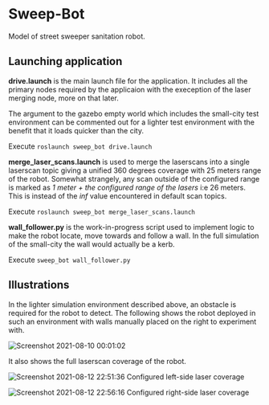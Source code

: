 # Sweep-Bot

Model of street sweeper sanitation robot.

## Launching application

**drive.launch** is the main launch file for the application.
It includes all the primary nodes required by the applicaion with the exeception of the laser merging node, more on that later.

The argument to the gazebo empty world which includes the small-city test environment can be commented out for a lighter test environment with the benefit that it loads quicker than the city.

Execute `roslaunch sweep_bot drive.launch`

**merge_laser_scans.launch** is used to merge the laserscans into a single laserscan topic giving a unified 360 degrees coverage with 25 meters range of the robot. Somewhat strangely, any scan outside of the configured range is marked as *1 meter + the configured range of the lasers* i:e 26 meters. This is instead of the *inf* value encountered in default scan topics.

Execute `roslaunch sweep_bot merge_laser_scans.launch`

**wall_follower.py** is the work-in-progress script used to implement logic to make the robot locate, move towards and follow a wall. In the full simulation of the small-city the wall would actually be a kerb.

Execute `sweep_bot wall_follower.py`

## Illustrations

In the lighter simulation environment described above, an obstacle is required for the robot to detect. The following shows the robot deployed in such an environment with walls manually placed on the right to experiment with.

![Screenshot 2021-08-10 00:01:02](https://user-images.githubusercontent.com/3543536/129274102-6451b841-cfa1-4b9f-adee-7902732b9d76.png)

It also shows the full laserscan coverage of the robot.

![Screenshot 2021-08-12 22:51:36](https://user-images.githubusercontent.com/3543536/129274918-47f205c2-9a76-4e89-afd6-c3e7e0a9351c.png)
Configured left-side laser coverage

![Screenshot 2021-08-12 22:56:16](https://user-images.githubusercontent.com/3543536/129275209-25809207-e66a-40f2-905c-712b668a343d.png)
Configured right-side laser coverage

<!-- Test Scripts
As previously mentioned, the **laser_ranges_class.py** script, though poorly named, has evolved into the primary test script with it's #code tested and copied into wall_follower.py.
Below is a recording of using this test script to orient the robot to a desired angle. -->

<!-- https://user-images.githubusercontent.com/3543536/129284802-5163f635-9c84-4db9-bc42-5d20af02a0e7.mp4 -->

<!-- Arguments in **target=** mode are 0, 90, -90 and 180. -->
